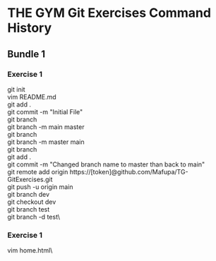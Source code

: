 # THE GYM Git Exercises Command History


## Bundle 1
### Exercise 1
git init\
vim README.md\
git add .\
git commit -m "Initial File"\
git branch\
git branch -m main master\
git branch\
git branch -m master main\
git branch\
git add .\
git commit -m "Changed branch name to master than back to main"\
git remote add origin https://[token]@github.com/Mafupa/TG-GitExercises.git\
git push -u origin main\
git branch dev\
git checkout dev\
git branch test\
git branch -d test\
 
### Exercise 1
vim home.html\

